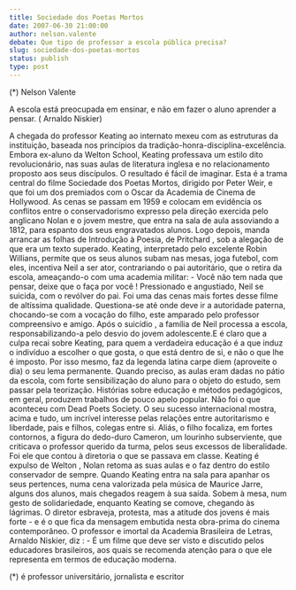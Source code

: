 ```yaml
---
title: Sociedade dos Poetas Mortos
date: 2007-06-30 21:00:00
author: nelson.valente
debate: Que tipo de professor a escola pública precisa?
slug: sociedade-dos-poetas-mortos
status: publish 
type: post
---
```


(\*) Nelson Valente  

 A escola está preocupada em ensinar, e não em fazer o aluno aprender a pensar. ( Arnaldo Niskier)  

 A chegada do professor Keating ao internato mexeu com as estruturas da instituição, baseada nos princípios da tradição-honra-disciplina-excelência. Embora ex-aluno da Welton School, Keating professava um estilo dito revolucionário, nas suas aulas de literatura inglesa e no relacionamento proposto aos seus discípulos. O resultado é fácil de imaginar. Esta é a trama central do filme Sociedade dos Poetas Mortos, dirigido por Peter Weir, e que foi um dos premiados com o Oscar da Academia de Cinema de Hollywood. As cenas se passam em 1959 e colocam em evidência os conflitos entre o conservadorismo expresso pela direção exercida pelo anglicano Nolan e o jovem mestre, que entra na sala de aula assoviando a 1812, para espanto dos seus engravatados alunos. Logo depois, manda arrancar as folhas de Introdução à Poesia, de Pritchard , sob a alegação de que era um texto superado. Keating, interpretado pelo excelente Robin Willians, permite que os seus alunos subam nas mesas, joga futebol, com eles, incentiva Neil a ser ator, contrariando o pai autoritário, que o retira da escola, ameaçando-o com uma academia militar: - Você não tem nada que pensar, deixe que o faça por você ! Pressionado e angustiado, Neil se suicida, com o revólver do pai. Foi uma das cenas mais fortes desse filme de altíssima qualidade. Questiona-se até onde deve ir a autoridade paterna, chocando-se com a vocação do filho, este amparado pelo professor compreensivo e amigo. Após o suicídio , a família de Neil processa a escola, responsabilizando-a pelo desvio do jovem adolescente.E é claro que a culpa recai sobre Keating, para quem a verdadeira educação é a que induz o indivíduo a escolher o que gosta, o que está dentro de si, e não o que lhe é imposto. Por isso mesmo, faz da legenda latina carpe diem (aproveite o dia) o seu lema permanente. Quando preciso, as aulas eram dadas no pátio da escola, com forte sensibilização do aluno para o objeto do estudo, sem passar pela teorização. Histórias sobre educação e métodos pedagógicos, em geral, produzem trabalhos de pouco apelo popular. Não foi o que aconteceu com Dead Poets Society. O seu sucesso internacional mostra, acima e tudo, um incrível interesse pelas relações entre autoritarismo e liberdade, pais e filhos, colegas entre si. Aliás, o filho focaliza, em fortes contornos, a figura do dedo-duro Cameron, um lourinho subserviente, que criticava o professor querido da turma, pelos seus excessos de liberalidade. Foi ele que contou à diretoria o que se passava em classe. Keating é expulso de Welton , Nolan retoma as suas aulas e o faz dentro do estilo conservador de sempre. Quando Keating entra na sala para apanhar os seus pertences, numa cena valorizada pela música de Maurice Jarre, alguns dos alunos, mais chegados reagem à sua saída. Sobem à mesa, num gesto de solidariedade, enquanto Keating se comove, chegando às lágrimas. O diretor esbraveja, protesta, mas a atitude dos jovens é mais forte - e é o que fica da mensagem embutida nesta obra-prima do cinema contemporâneo. O professor e imortal da Academia Brasileira de Letras, Arnaldo Niskier, diz : - É um filme que deve ser visto e discutido pelos educadores brasileiros, aos quais se recomenda atenção para o que ele representa em termos de educação moderna.  

 (\*) é professor universitário, jornalista e escritor
